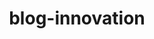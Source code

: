 ---
layout: blog-by-tag
title: blog-innovation
permalink: blog/tag/innovation/
colour: aqua
category: innovation
---